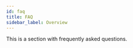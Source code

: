 ```yaml
---
id: faq
title: FAQ
sidebar_label: Overview
---
```


This is a section with frequently asked questions.